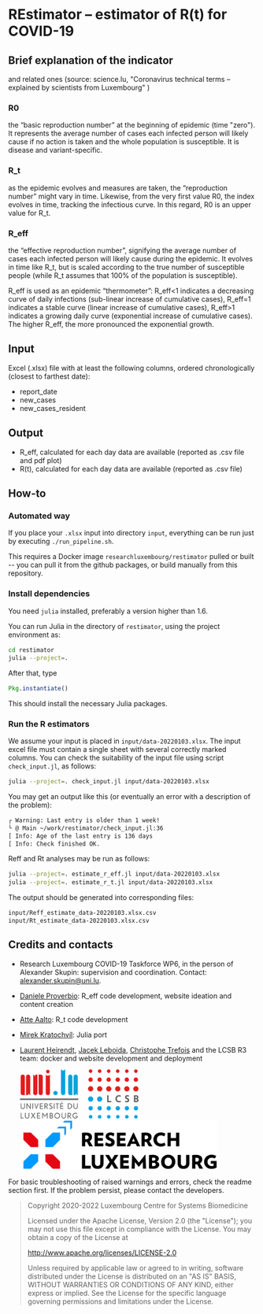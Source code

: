 # REstimator – estimator of R(t) for COVID-19

## Brief explanation of the indicator

and related ones (source: science.lu, "Coronavirus technical terms – explained by scientists from Luxembourg" )

### R0

the “basic reproduction number” at the beginning of epidemic (time "zero"). It represents the average number of cases each infected person will likely cause if no action is taken and the whole population is susceptible. It is disease and variant-specific.

### R_t

as the epidemic evolves and measures are taken, the “reproduction number” might vary in time. Likewise, from the very first value R0, the index evolves in time, tracking the infectious curve. In this regard, R0 is an upper value for R_t.

### R_eff

the “effective reproduction number”, signifying the average number of cases each infected person will likely cause during the epidemic. It evolves in time like R_t, but is scaled according to the true number of susceptible people (while R_t assumes that 100% of the population is susceptible).

R_eff is used as an epidemic “thermometer”: R_eff<1 indicates a decreasing curve of daily infections (sub-linear increase of cumulative cases), R_eff=1 indicates a stable curve (linear increase of cumulative cases), R_eff>1 indicates a growing daily curve (exponential increase of cumulative cases). The higher R_eff, the more pronounced the exponential growth.

## Input

Excel (.xlsx) file with at least the following columns, ordered chronologically (closest to farthest date):

- report_date
- new_cases
- new_cases_resident

## Output

- R_eff, calculated for each day data are available (reported as .csv file and pdf plot)
- R(t), calculated for each day data are available (reported as .csv file)

## How-to

### Automated way

If you place your `.xlsx` input into directory `input`, everything can be run
just by executing `./run_pipeline.sh`.

This requires a Docker image `researchluxembourg/restimator` pulled or built --
you can pull it from the github packages, or build manually from this
repository.

### Install dependencies

You need `julia` installed, preferably a version higher than 1.6.

You can run Julia in the directory of `restimator`, using the project environment as:

```sh
cd restimator
julia --project=.
```

After that, type
```julia
Pkg.instantiate()
```

This should install the necessary Julia packages.

### Run the R estimators

We assume your input is placed in `input/data-20220103.xlsx`. The input excel
file must contain a single sheet with several correctly marked columns. You can
check the suitability of the input file using script `check_input.jl`, as
follows:

```sh
julia --project=. check_input.jl input/data-20220103.xlsx
```

You may get an output like this (or eventually an error with a description of the problem):

```
┌ Warning: Last entry is older than 1 week!
└ @ Main ~/work/restimator/check_input.jl:36
[ Info: Age of the last entry is 136 days
[ Info: Check finished OK.
```

Reff and Rt analyses may be run as follows:

```sh
julia --project=. estimate_r_eff.jl input/data-20220103.xlsx
julia --project=. estimate_r_t.jl input/data-20220103.xlsx
```

The output should be generated into corresponding files:
```
input/Reff_estimate_data-20220103.xlsx.csv
input/Rt_estimate_data-20220103.xlsx.csv
```

## Credits and contacts

- Research Luxembourg COVID-19 Taskforce WP6, in the person of Alexander Skupin: supervision and coordination. Contact: alexander.skupin@uni.lu.
- [Daniele Proverbio](https://github.com/daniele-proverbio): R_eff code development, website ideation and content creation
- [Atte Aalto](https://github.com/AtteAalto): R_t code development
- [Mirek Kratochvíl](https://github.com/exaexa): Julia port
- [Laurent Heirendt](https://github.com/laurentheirendt), [Jacek Leboida](https://github.com/jLebioda), [Christophe Trefois](https://github.com/trefex) and the LCSB R3 team: docker and website development and deployment

   <img src="logos/unilu.svg" alt="logos" height="100"/>  &nbsp; &nbsp;    <img src="logos/lcsb.svg" alt="logos" height="100"/> &nbsp; &nbsp; <img src="logos/res_lux.png" alt="logos" height="100"/>  


For basic troubleshooting of raised warnings and errors, check the readme section first.
If the problem persist, please contact the developers.

> Copyright 2020-2022 Luxembourg Centre for Systems Biomedicine
>
> Licensed under the Apache License, Version 2.0 (the "License");
> you may not use this file except in compliance with the License.
> You may obtain a copy of the License at
>
> http://www.apache.org/licenses/LICENSE-2.0
>
> Unless required by applicable law or agreed to in writing, software
> distributed under the License is distributed on an "AS IS" BASIS,
> WITHOUT WARRANTIES OR CONDITIONS OF ANY KIND, either express or implied.
> See the License for the specific language governing permissions and
> limitations under the License.
